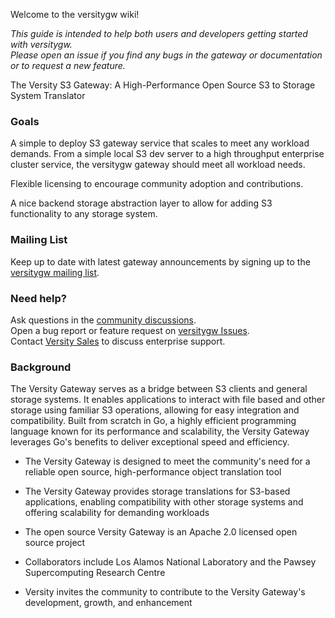 Welcome to the versitygw wiki!

_This guide is intended to help both users and developers getting started with versitygw.<br>Please open an issue if you find any bugs in the gateway or documentation or to request a new feature._

The Versity S3 Gateway: A High-Performance Open Source S3 to Storage System Translator

### Goals

A simple to deploy S3 gateway service that scales to meet any workload demands. From a simple local S3 dev server to a high throughput enterprise cluster service, the versitygw gateway should meet all workload needs.

Flexible licensing to encourage community adoption and contributions.

A nice backend storage abstraction layer to allow for adding S3 functionality to any storage system.

### Mailing List
Keep up to date with latest gateway announcements by signing up to the [versitygw mailing list](https://www.versity.com/products/versitygw#signup).

### Need help?
Ask questions in the [community discussions](https://github.com/versity/versitygw/discussions).
<br>
Open a bug report or feature request on [versitygw Issues](https://github.com/versity/versitygw/issues/new/choose).
<br>
Contact [Versity Sales](https://www.versity.com/contact/) to discuss enterprise support.

### Background

The Versity Gateway serves as a bridge between S3 clients and general storage systems. It enables applications to interact with file based and other storage using familiar S3 operations, allowing for easy integration and compatibility. Built from scratch in Go, a highly efficient programming language known for its performance and scalability, the Versity Gateway leverages Go's benefits to deliver exceptional speed and efficiency.

* The Versity Gateway is designed to meet the community's need for a reliable open source, high-performance object translation tool

* The Versity Gateway provides storage translations for S3-based applications, enabling compatibility with other storage systems and offering scalability for demanding workloads

* The open source Versity Gateway is an Apache 2.0 licensed open source project

* Collaborators include Los Alamos National Laboratory and the Pawsey Supercomputing Research Centre

* Versity invites the community to contribute to the Versity Gateway's development, growth, and enhancement